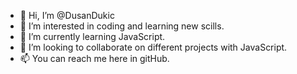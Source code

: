 - 👋 Hi, I’m @DusanDukic
- 👀 I’m interested in coding and learning new scills.
- 🌱 I’m currently learning JavaScript.
- 💞️ I’m looking to collaborate on different projects with JavaScript.
- 📫 You can reach me here in gitHub.

<!---
DusanDukic/DusanDukic is a ✨ special ✨ repository because its `README.md` (this file) appears on your GitHub profile.
You can click the Preview link to take a look at your changes.
--->
